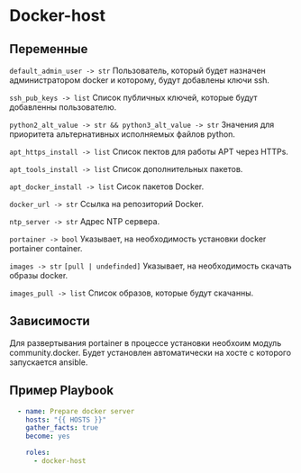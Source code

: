 Docker-host
=========

Переменные
--------------

```default_admin_user -> str``` Пользователь, который будет назначен администратором docker и которому, будут добавлены ключи ssh. 

```ssh_pub_keys -> list``` Список публичных ключей, которые будут добавленны пользователю.

```python2_alt_value -> str && python3_alt_value -> str``` Значения для приоритета альтернативных исполняемых файлов python.

```apt_https_install -> list``` Список пектов для работы APT через HTTPs.

```apt_tools_install -> list``` Список дополнительных пакетов.

```apt_docker_install -> list``` Сисок пакетов Docker.

```docker_url -> str``` Ссылка на репозиторий Docker.

```ntp_server -> str``` Адрес NTP сервера.

```portainer -> bool``` Указывает, на необходимость установки docker portainer container.

```images -> str``` ```[pull | undefinded]``` Указывает, на необходимость скачать образы docker.

```images_pull -> list``` Список образов, которые будут скачанны.

Зависимости
------------

Для развертывания portainer в процессе установки необхоим модуль community.docker.
Будет установлен автоматически на хосте с которого запускается ansible.

Пример Playbook
----------------
```yaml
  - name: Prepare docker server
    hosts: "{{ HOSTS }}"
    gather_facts: true
    become: yes

    roles:
      - docker-host
```
